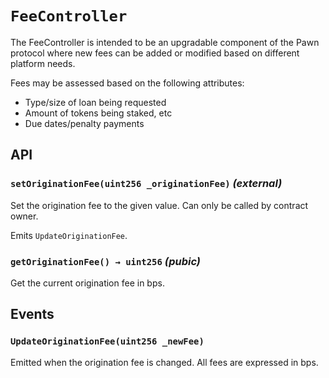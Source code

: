 # `FeeController`

The FeeController is intended to be an upgradable component of the Pawn
protocol where new fees can be added or modified based on different
platform needs.

Fees may be assessed based on the following attributes:
- Type/size of loan being requested
- Amount of tokens being staked, etc
- Due dates/penalty payments

## API

### `setOriginationFee(uint256 _originationFee)` _(external)_

Set the origination fee to the given value. Can only be called by contract owner.

Emits `UpdateOriginationFee`.

### `getOriginationFee() → uint256` _(pubic)_

Get the current origination fee in bps.

## Events

### `UpdateOriginationFee(uint256 _newFee)`

Emitted when the origination fee is changed. All fees are expressed in bps.
